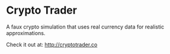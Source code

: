 Crypto Trader
=============

A faux crypto simulation that uses real currency data for realistic approximations.

Check it out at: http://cryptotrader.co
